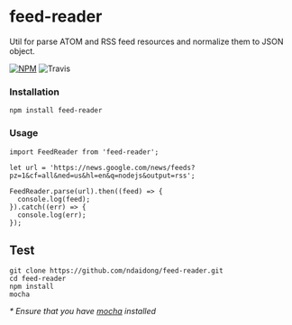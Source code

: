 # feed-reader
Util for parse ATOM and RSS feed resources and normalize them to JSON object.

 [![NPM](https://badge.fury.io/js/oembed-auto-es6.svg)](https://badge.fury.io/js/oembed-auto-es6)
 ![Travis](https://travis-ci.org/techpush/feed-reader.svg?branch=master)

### Installation

```
npm install feed-reader
```

### Usage

```
import FeedReader from 'feed-reader';

let url = 'https://news.google.com/news/feeds?pz=1&cf=all&ned=us&hl=en&q=nodejs&output=rss';

FeedReader.parse(url).then((feed) => {
  console.log(feed);
}).catch((err) => {
  console.log(err);
});
```


## Test

```
git clone https://github.com/ndaidong/feed-reader.git
cd feed-reader
npm install
mocha
```

 _* Ensure that you have [mocha](https://mochajs.org/) installed_

